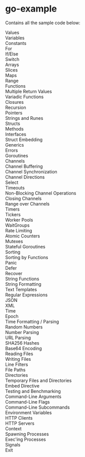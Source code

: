 # go-example
Contains all the sample code below:

Values                                 <br>
Variables                              <br>
Constants                              <br>
For                                    <br>
If/Else                                <br>
Switch                                 <br>
Arrays                                 <br>
Slices                                 <br>
Maps                                   <br>
Range                                  <br>
Functions                              <br>
Multiple Return Values                 <br>
Variadic Functions                     <br>
Closures                               <br>
Recursion                              <br>
Pointers                               <br>
Strings and Runes                      <br>
Structs                                <br>
Methods                                <br>
Interfaces                             <br>
Struct Embedding                       <br>
Generics                               <br>
Errors                                 <br>
Goroutines                             <br>
Channels                               <br>
Channel Buffering                      <br>
Channel Synchronization                <br>
Channel Directions                     <br>
Select                                 <br>
Timeouts                               <br>
Non-Blocking Channel Operations        <br>
Closing Channels                       <br>
Range over Channels                    <br>
Timers                                 <br>
Tickers                                <br>
Worker Pools                           <br>
WaitGroups                             <br>
Rate Limiting                          <br>
Atomic Counters                        <br>
Mutexes                                <br>
Stateful Goroutines                    <br>
Sorting                                <br>
Sorting by Functions                   <br>
Panic                                  <br>
Defer                                  <br>
Recover                                <br>
String Functions                       <br>
String Formatting                      <br>
Text Templates                         <br>
Regular Expressions                    <br>
JSON                                   <br>
XML                                    <br>
Time                                   <br>
Epoch                                  <br>
Time Formatting / Parsing              <br>
Random Numbers                         <br>
Number Parsing                         <br>
URL Parsing                            <br>
SHA256 Hashes                          <br>
Base64 Encoding                        <br>
Reading Files                          <br>
Writing Files                          <br>
Line Filters                           <br>
File Paths                             <br>
Directories                            <br>
Temporary Files and Directories        <br>
Embed Directive                        <br>
Testing and Benchmarking               <br>
Command-Line Arguments                 <br>
Command-Line Flags                     <br>
Command-Line Subcommands               <br>
Environment Variables                  <br>
HTTP Clients                           <br>
HTTP Servers                           <br>
Context                                <br>
Spawning Processes                     <br>
Exec'ing Processes                     <br>
Signals                                <br>
Exit                                   <br>
